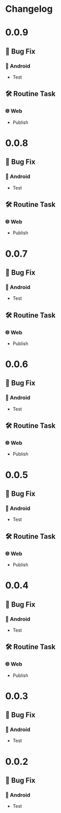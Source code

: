 # Changelog

# 0.0.9

## 🦛 Bug Fix
### 🤖 Android
- Test
## 🛠️ Routine Task
### 🌐 Web
- Publish

# 0.0.8

## 🦛 Bug Fix
### 🤖 Android
- Test
## 🛠️ Routine Task
### 🌐 Web
- Publish

# 0.0.7

## 🦛 Bug Fix
### 🤖 Android
- Test
## 🛠️ Routine Task
### 🌐 Web
- Publish

# 0.0.6

## 🦛 Bug Fix
### 🤖 Android
- Test
## 🛠️ Routine Task
### 🌐 Web
- Publish

# 0.0.5

## 🦛 Bug Fix
### 🤖 Android
- Test
## 🛠️ Routine Task
### 🌐 Web
- Publish

# 0.0.4

## 🦛 Bug Fix
### 🤖 Android
- Test
## 🛠️ Routine Task
### 🌐 Web
- Publish

# 0.0.3

## 🦛 Bug Fix
### 🤖 Android
- Test

# 0.0.2

## 🦛 Bug Fix
### 🤖 Android
- Test
